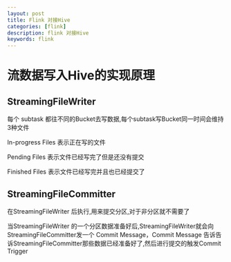 ```yaml
---
layout: post
title: Flink 对接Hive
categories: [flink]
description: flink 对接Hive
keywords: flink
---
```


# 流数据写入Hive的实现原理





## StreamingFileWriter



每个 subtask 都往不同的Bucket去写数据,每个subtask写Bucket同一时间会维持3种文件



In-progress Files 表示正在写的文件



Pending Files 表示文件已经写完了但是还没有提交



Finished Files 表示文件已经写完并且也已经提交了



## StreamingFileCommitter

在StreamingFileWriter 后执行,用来提交分区,对于非分区就不需要了



当StreamingFileWriter 的一个分区数据准备好后,StreamingFileWriter就会向 StreamingFileCommitter发一个 Commit Message，Commit Message 告诉告诉StreamingFileCommitter那些数据已经准备好了,然后进行提交的触发Commit Trigger



